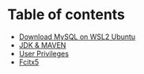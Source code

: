 # Table of contents

* [Download MySQL on WSL2 Ubuntu](README.md)
* [JDK & MAVEN](jdk-and-maven.md)
* [User Privileges](user-privileges.md)
* [Fcitx5](fcitx5.md)

